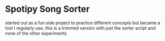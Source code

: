 # Spotipy Song Sorter
 started out as a fun side project to practice different concepts but became a tool I regularly use, this is a trimmed version with just the sorter script and none of the other experiments
